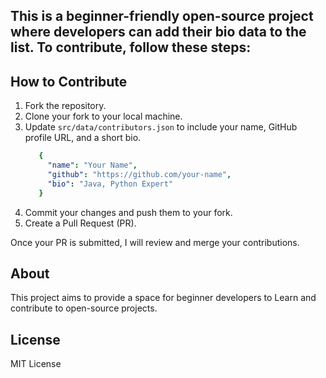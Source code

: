 ## This is a beginner-friendly open-source project where developers can add their bio data to the list. To contribute, follow these steps:

## How to Contribute

1. Fork the repository.
2. Clone your fork to your local machine.
3. Update `src/data/contributors.json` to include your name, GitHub profile URL, and a short bio.
   ```yaml
      {
        "name": "Your Name",
        "github": "https://github.com/your-name",
        "bio": "Java, Python Expert"
      }
   ```
5. Commit your changes and push them to your fork.
6. Create a Pull Request (PR).

Once your PR is submitted, I will review and merge your contributions.

## About

This project aims to provide a space for beginner developers to Learn and contribute to open-source projects.

## License

MIT License
